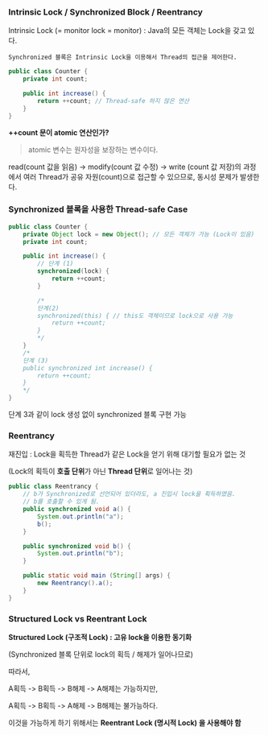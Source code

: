 ### Intrinsic Lock / Synchronized Block / Reentrancy

Intrinsic Lock (= monitor lock = monitor) : Java의 모든 객체는 Lock을 갖고 있다.

`Synchronized 블록은 Intrinsic Lock을 이용해서 Thread의 접근을 제어한다.`

```java
public class Counter {
	private int count;

	public int increase() {
		return ++count; // Thread-safe 하지 않은 연산
	}
}
```

**++count 문이 atomic 연산인가?**

> atomic 변수는 원자성을 보장하는 변수이다.

read(count 값을 읽음) -> modify(count 값 수정) -> write (count 값 저장)의 과정에서 여러 Thread가 공유 자원(count)으로 접근할 수 있으므로, 동시성 문제가 발생한다.

### Synchronized 블록을 사용한 Thread-safe Case

```java
public class Counter {
	private Object lock = new Object(); // 모든 객체가 가능 (Lock이 있음)
	private int count;

	public int increase() {
		// 단계 (1)
		synchronized(lock) {
			return ++count;
		}

		/*
		단계(2)
		synchronized(this) { // this도 객체이므로 lock으로 사용 가능
			return ++count;
		}
		*/
	}
	/*
	단계 (3)
	public synchronized int increase() {
		return ++count;
	}
	*/
}
```

단계 3과 같이 lock 생성 없이 synchronized 블록 구현 가능

### Reentrancy

재진입 : Lock을 획득한 Thread가 같은 Lock을 얻기 위해 대기할 필요가 없는 것

(Lock의 획득이 **호출 단위**가 아닌 **Thread 단위**로 일어나는 것)

```java
public class Reentrancy {
	// b가 Synchronized로 선언되어 있더라도, a 진입시 lock을 획득하였음.
	// b를 호출할 수 있게 됨.
	public synchronized void a() {
		System.out.println("a");
		b();
	}

	public synchronized void b() {
		System.out.println("b");
	}

	public static void main (String[] args) {
		new Reentrancy().a();
	}
}
```

### Structured Lock vs Reentrant Lock

**Structured Lock (구조적 Lock) : 고유 lock을 이용한 동기화**

(Synchronized 블록 단위로 lock의 획득 / 해제가 일어나므로)

따라서,

A획득 -> B획득 -> B해제 -> A해제는 가능하지만,

A획득 -> B획득 -> A해제 -> B해제는 불가능하다.

이것을 가능하게 하기 위해서는 **Reentrant Lock (명시적 Lock) 을 사용해야 함**
